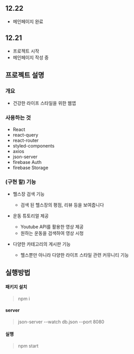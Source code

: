 ## 12.22

- 메인페이지 완료

## 12.21

- 프로젝트 시작
- 메인페이지 작성 중

## 프로젝트 설명

### 개요

- 건강한 라이프 스타일을 위한 웹앱

### 사용하는 것

- React
- react-query
- react-router
- styled-components
- axios
- json-server
- firebase Auth
- firebase Storage

### (구현 할) 기능

- 헬스장 검색 기능

  - 검색 된 헬스장의 평점, 리뷰 등을 보여줍니다

- 운동 튜토리얼 제공
  - Youtube API를 활용한 영상 제공
  - 원하는 운동을 검색하여 영상 시청
- 다양한 카테고리의 게시판 기능
  - 헬스뿐만 아니라 다양한 라이프 스타일 관련 커뮤니티 기능

## 실행방법

#### 패키지 설치

> npm i

#### server

> json-server --watch db.json --port 8080

#### 실행

> npm start
